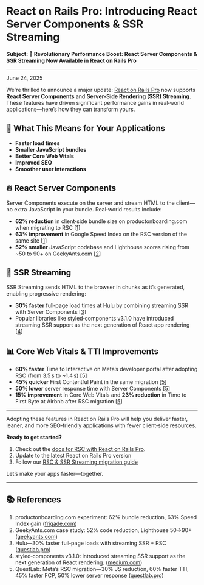 # React on Rails Pro: Introducing React Server Components & SSR Streaming

**Subject: 🚀 Revolutionary Performance Boost: React Server Components & SSR Streaming Now Available in React on Rails Pro**

---

June 24, 2025

We're thrilled to announce a major update: [React on Rails Pro](https://www.shakacode.com/react-on-rails-pro/) now supports **React Server Components** and **Server‑Side Rendering (SSR) Streaming**. These features have driven significant performance gains in real‑world applications—here’s how they can transform yours.

## 🎯 What This Means for Your Applications

- **Faster load times**
- **Smaller JavaScript bundles**
- **Better Core Web Vitals**
- **Improved SEO**
- **Smoother user interactions**

## 🔥 React Server Components

Server Components execute on the server and stream HTML to the client—no extra JavaScript in your bundle. Real‑world results include:

- **62% reduction** in client‑side bundle size on productonboarding.com when migrating to RSC [[1]]
- **63% improvement** in Google Speed Index on the RSC version of the same site [[1]]
- **52% smaller** JavaScript codebase and Lighthouse scores rising from \~50 to 90+ on GeekyAnts.com [[2]]

## 🌊 SSR Streaming

SSR Streaming sends HTML to the browser in chunks as it’s generated, enabling progressive rendering:

- **30% faster** full‑page load times at Hulu by combining streaming SSR with Server Components [[3]]
- Popular libraries like styled‑components v3.1.0 have introduced streaming SSR support as the next generation of React app rendering [[4]]

## 📊 Core Web Vitals & TTI Improvements

- **60% faster** Time to Interactive on Meta’s developer portal after adopting RSC (from 3.5 s to \~1.4 s) [[5]]
- **45% quicker** First Contentful Paint in the same migration [[5]]
- **50% lower** server response time with Server Components [[5]]
- **15% improvement** in Core Web Vitals and **23% reduction** in Time to First Byte at Airbnb after RSC migration [[5]]

---

Adopting these features in React on Rails Pro will help you deliver faster, leaner, and more SEO‑friendly applications with fewer client‑side resources.

**Ready to get started?**

1. Check out the [docs for RSC with React on Rails Pro](https://www.shakacode.com/react-on-rails-pro/docs/react-server-components/#why-rsc-with-streaming).
2. Update to the latest React on Rails Pro version
3. Follow our [RSC & SSR Streaming migration guide](https://www.shakacode.com/react-on-rails-pro/docs/react-server-components-tutorial.md)

Let’s make your apps faster—together.

---

## 📚 References

1. productonboarding.com experiment: 62% bundle reduction, 63% Speed Index gain ([frigade.com][1])
2. GeekyAnts.com case study: 52% code reduction, Lighthouse 50→90+ ([geekyants.com][2])
3. Hulu—30% faster full‑page loads with streaming SSR + RSC ([questlab.pro][3])
4. styled‑components v3.1.0: introduced streaming SSR support as the next generation of React rendering. ([medium.com][4])
5. QuestLab: Meta’s RSC migration—30% JS reduction, 60% faster TTI, 45% faster FCP, 50% lower server response ([questlab.pro][5])

[1]: https://frigade.com/blog/bundle-size-reduction-with-rsc-and-frigade
[2]: https://geekyants.com/en-gb/blog/boosting-performance-with-nextjs-and-react-server-components-a-geekyantscom-case-study
[3]: https://www.compilenrun.com/docs/framework/nextjs/nextjs-ecosystem/nextjs-case-studies/#case-study-3-hulus-streaming-platform
[4]: https://medium.com/styled-components/v3-1-0-such-perf-wow-many-streams-c45c434dbd03
[5]: https://questlab.pro/blog-posts/web-development/wd-pl-2024-articleId912i1h212818
